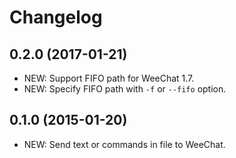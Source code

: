 Changelog
=========

0.2.0 (2017-01-21)
------------------
  - NEW: Support FIFO path for WeeChat 1.7.
  - NEW: Specify FIFO path with `-f` or `--fifo` option.

0.1.0 (2015-01-20)
------------------
  - NEW: Send text or commands in file to WeeChat.
